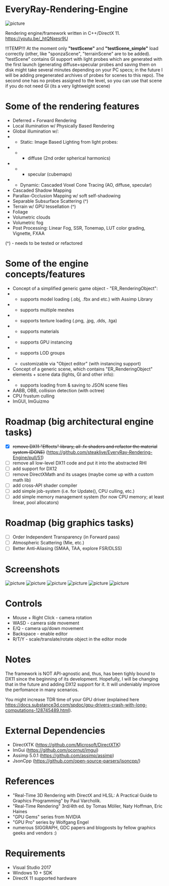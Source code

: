 # EveryRay-Rendering-Engine

![picture](screenshots/EveryRay_testScene_simple.png)

Rendering engine/framework written in C++/DirectX 11. 
https://youtu.be/_htQNxesr9U

!!!TEMP!!! At the moment only **"testScene"** and **"testScene_simple"** load correctly (other, like "sponzaScene", "terrainScene" are to be added). "testScene" contains GI support with light probes which are generated with the first launch (generating diffuse+specular probes and saving them on disk might take several minutes depending on your PC specs; in the future I will be adding pregenerated archives of probes for scenes to this repo). The second one has no probes assigned to the level, so you can use that scene if you do not need GI (its a very lightweight scene) 

# Some of the rendering features
- Deferred + Forward Rendering
- Local illumination w/ Physically Based Rendering
- Global illumination w/:
- - Static: Image Based Lighting from light probes:
- - - diffuse (2nd order spherical harmonics)
- - - specular (cubemaps)
- - Dynamic: Cascaded Voxel Cone Tracing (AO, diffuse, specular)
- Cascaded Shadow Mapping
- Parallax-Occlusion Mapping w/ soft self-shadowing
- Separable Subsurface Scattering (^)
- Terrain w/ GPU tessellation (^)
- Foliage
- Volumetric clouds
- Volumetric fog
- Post Processing: Linear Fog, SSR, Tonemap, LUT color grading, Vignette, FXAA

(^) - needs to be tested or refactored

# Some of the engine concepts/features
- Concept of a simplified generic game object - "ER_RenderingObject":
- - supports model loading (.obj, .fbx and etc.) with Assimp Library
- - supports multiple meshes
- - supports texture loading (.png, .jpg, .dds, .tga)
- - supports materials
- - supports GPU instancing
- - supports LOD groups
- - customizable via "Object editor" (with instancing support)
- Concept of a generic scene, which contains "ER_RenderingObject" elements + scene data (lights, GI and other info):
- - supports loading from & saving to JSON scene files
- AABB, OBB, collision detection (with octree)
- CPU frustum culling
- ImGUI, ImGuizmo
 
# Roadmap (big architectural engine tasks)
 * [X] <del>remove DX11 "Effects" library, all .fx shaders and refactor the material system (DONE)</del> (https://github.com/steaklive/EveryRay-Rendering-Engine/pull/51)
 * [ ] remove all low-level DX11 code and put it into the abstracted RHI
 * [ ] add support for DX12
 * [ ] remove DirectXMath and its usages (maybe come up with a custom math lib)
 * [ ] add cross-API shader compiler
 * [ ] add simple job-system (i.e. for Update(), CPU culling, etc.)
 * [ ] add simple memory management system (for now CPU memory; at least linear, pool allocators)

# Roadmap (big graphics tasks)
 * [ ] Order Independent Transparency (in Forward pass)
 * [ ] Atmospheric Scattering (Mie, etc.)
 * [ ] Better Anti-Aliasing (SMAA, TAA, explore FSR/DLSS)

# Screenshots

![picture](screenshots/EveryRayTerrain.png)
![picture](screenshots/EveryRayMaterials.png)
![picture](screenshots/EveryRaySSSS.png)
![picture](screenshots/EveryRayWater.png)
![picture](screenshots/EveryRayCollisionDetection.png)
![picture](screenshots/EveryRayTestScene.png)

# Controls
- Mouse + Right Click - camera rotation
- WASD - camera side movement
- E/Q - camera up/down movement
- Backspace - enable editor
- R/T/Y - scale/translate/rotate object in the editor mode

# Notes
The framework is NOT API-agnostic and, thus, has been tighly bound to DX11 since the beginning of its development. Hopefully, I will be changing that in the future and adding DX12 support for it. It will undeniably improve the perfomance in many scenarios. 

You might increase TDR time of your GPU driver (explained here https://docs.substance3d.com/spdoc/gpu-drivers-crash-with-long-computations-128745489.html).

# External Dependencies
- DirectXTK (https://github.com/Microsoft/DirectXTK)
- ImGui (https://github.com/ocornut/imgui)
- Assimp 5.0.1 (https://github.com/assimp/assimp)
- JsonCpp (https://github.com/open-source-parsers/jsoncpp/)

# References
- "Real-Time 3D Rendering with DirectX and HLSL: A Practical Guide to Graphics Programming" by Paul Varcholik.
- "Real-Time Rendering" 3rd/4th ed. by Tomas Möller, Naty Hoffman, Eric Haines
- "GPU Gems" series from NVIDIA
- "GPU Pro" series by Wolfgang Engel
- numerous SIGGRAPH, GDC papers and blogposts by fellow graphics geeks and vendors :)
 
# Requirements
- Visual Studio 2017
- Windows 10 + SDK
- DirectX 11 supported hardware
